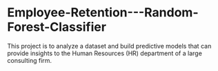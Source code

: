 # Employee-Retention---Random-Forest-Classifier
This project is to analyze a dataset and build predictive models that can provide insights to the Human Resources (HR) department of a large consulting firm.
